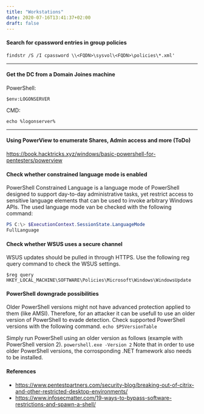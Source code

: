 ```yaml
---
title: "Workstations"
date: 2020-07-16T13:41:37+02:00
draft: false
---
```



#### Search for cpassword entries in group policies

```findstr /S /I cpassword \\<FQDN>\sysvol\<FQDN>\policies\*.xml'```

***


#### Get the DC from a Domain Joines machine

PowerShell:
```
$env:LOGONSERVER
```
CMD:
```
echo %logonserver%
```
***

#### Using PowerView to enumerate Shares, Admin access and more (ToDo)
https://book.hacktricks.xyz/windows/basic-powershell-for-pentesters/powerview

#### Check whether constrained language mode is enabled
PowerShell Constrained Language is a language mode of PowerShell designed to support day-to-day administrative tasks, yet restrict access to sensitive language elements that can be used to invoke arbitrary Windows APIs. The used language mode van be checked with the following command:

```powershell
PS C:\> $ExecutionContext.SessionState.LanguageMode
FullLanguage
```

#### Check whether WSUS uses a secure channel
WSUS updates should be pulled in through HTTPS. Use the following reg query command to check the WSUS settings.

```$reg query HKEY_LOCAL_MACHINE\SOFTWARE\Policies\Microsoft\Windows\WindowsUpdate```

#### PowerShell downgrade possibilities
Older PowerShell versions might not have advanced protection applied to them (like AMSI). Therefore, for an attacker it can be usefull to use an older version of PowerShell to evade detection. Check supported PowerShell versions with the following command.
```echo $PSVersionTable```

Simply run PowerShell using an older version as follows (example with PowerShell version 2).
```powershell.exe -Version 2```
Note that in order to use older PowerShell versions, the corrosponding .NET framework also needs to be installed.

#### References
* https://www.pentestpartners.com/security-blog/breaking-out-of-citrix-and-other-restricted-desktop-environments/
* https://www.infosecmatter.com/19-ways-to-bypass-software-restrictions-and-spawn-a-shell/